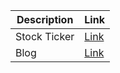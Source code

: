 | Description   | Link                                              |
|---------------|---------------------------------------------------|
| Stock Ticker  | [Link](https://kovasmccann.github.io/stonks.html) |
| Blog          | [Link](https://kovasmccann.github.io/Blog/index.html) |
